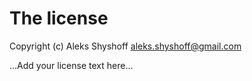 # The license

Copyright (c) Aleks Shyshoff <aleks.shyshoff@gmail.com>

...Add your license text here...